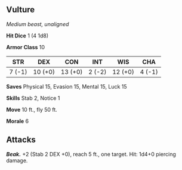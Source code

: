 ## Vulture

*Medium beast, unaligned*

**Hit Dice** 1 (4 1d8)

**Armor Class** 10

| STR     | DEX     | CON     | INT     | WIS     | CHA     |
|---------|---------|---------|---------|---------|---------|
|  7 (-1) | 10 (+0) | 13 (+0) |  2 (-2) | 12 (+0) |  4 (-1) |

**Saves** Physical 15, Evasion 15, Mental 15, Luck 15

**Skills** Stab 2, Notice 1

**Move** 10 ft., fly 50 ft.

**Morale** 6

## Attacks

***Beak.*** +2 (Stab 2 DEX +0), reach 5 ft., one target. Hit: 1d4+0 piercing damage.

